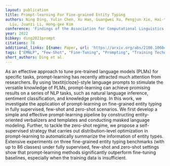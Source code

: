 ```yaml
---
layout: publication
title: Prompt-learning For Fine-grained Entity Typing
authors: Ning Ding, Yulin Chen, Xu Han, Guangwei Xu, Pengjun Xie, Hai-tao Zheng, Zhiyuan
  Liu, Juanzi Li, Hong-gee Kim
conference: 'Findings of the Association for Computational Linguistics: EMNLP 2022'
year: 2022
bibkey: ding2021prompt
citations: 78
additional_links: [{name: Paper, url: 'https://arxiv.org/abs/2108.10604'}]
tags: ["EMNLP", "Few-Shot", "Fine-Tuning", "Prompting", "Training Techniques"]
short_authors: Ding et al.
---
```

As an effective approach to tune pre-trained language models (PLMs) for
specific tasks, prompt-learning has recently attracted much attention from
researchers. By using \textit\{cloze\}-style language prompts to stimulate the
versatile knowledge of PLMs, prompt-learning can achieve promising results on a
series of NLP tasks, such as natural language inference, sentiment
classification, and knowledge probing. In this work, we investigate the
application of prompt-learning on fine-grained entity typing in fully
supervised, few-shot and zero-shot scenarios. We first develop a simple and
effective prompt-learning pipeline by constructing entity-oriented verbalizers
and templates and conducting masked language modeling. Further, to tackle the
zero-shot regime, we propose a self-supervised strategy that carries out
distribution-level optimization in prompt-learning to automatically summarize
the information of entity types. Extensive experiments on three fine-grained
entity typing benchmarks (with up to 86 classes) under fully supervised,
few-shot and zero-shot settings show that prompt-learning methods significantly
outperform fine-tuning baselines, especially when the training data is
insufficient.